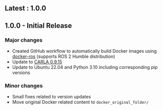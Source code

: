 ## Latest : 1.0.0

## 1.0.0 - Initial Release

### Major changes

*   Created GitHub workflow to automatically build Docker images using [docker-ros](https://github.com/ika-rwth-aachen/docker-ros) (supports ROS 2 Humble distribution)
*   Update to [CARLA 0.9.15](https://carla.org/2023/11/10/release-0.9.15/)
*   Update to Ubuntu 22.04 and Python 3.10 including corresponding pip versions

### Minor changes

*   Small fixes related to version updates
*   Move original Docker related content to `docker_original_folder/`
